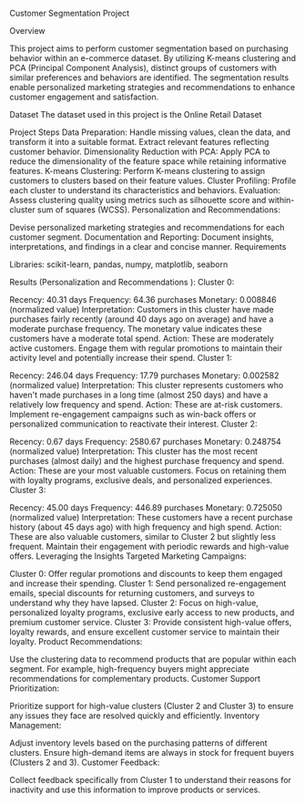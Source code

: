 Customer Segmentation Project

Overview

This project aims to perform customer segmentation based on purchasing behavior within an e-commerce dataset. By utilizing K-means clustering and PCA (Principal Component Analysis), distinct groups of customers with similar preferences and behaviors are identified. The segmentation results enable personalized marketing strategies and recommendations to enhance customer engagement and satisfaction.

Dataset
The dataset used in this project is the Online Retail Dataset

Project Steps
Data Preparation:
Handle missing values, clean the data, and transform it into a suitable format.
Extract relevant features reflecting customer behavior.
Dimensionality Reduction with PCA:
Apply PCA to reduce the dimensionality of the feature space while retaining informative features.
K-means Clustering:
Perform K-means clustering to assign customers to clusters based on their feature values.
Cluster Profiling:
Profile each cluster to understand its characteristics and behaviors.
Evaluation:
Assess clustering quality using metrics such as silhouette score and within-cluster sum of squares (WCSS).
Personalization and Recommendations:

Devise personalized marketing strategies and recommendations for each customer segment.
Documentation and Reporting:
Document insights, interpretations, and findings in a clear and concise manner.
Requirements

Libraries: scikit-learn, pandas, numpy, matplotlib, seaborn

Results (Personalization and Recommendations ):
Cluster 0:

Recency: 40.31 days
Frequency: 64.36 purchases
Monetary: 0.008846 (normalized value)
Interpretation: Customers in this cluster have made purchases fairly recently (around 40 days ago on average) and have a moderate purchase frequency. The monetary value indicates these customers have a moderate total spend.
Action: These are moderately active customers. Engage them with regular promotions to maintain their activity level and potentially increase their spend.
Cluster 1:

Recency: 246.04 days
Frequency: 17.79 purchases
Monetary: 0.002582 (normalized value)
Interpretation: This cluster represents customers who haven't made purchases in a long time (almost 250 days) and have a relatively low frequency and spend.
Action: These are at-risk customers. Implement re-engagement campaigns such as win-back offers or personalized communication to reactivate their interest.
Cluster 2:

Recency: 0.67 days
Frequency: 2580.67 purchases
Monetary: 0.248754 (normalized value)
Interpretation: This cluster has the most recent purchases (almost daily) and the highest purchase frequency and spend.
Action: These are your most valuable customers. Focus on retaining them with loyalty programs, exclusive deals, and personalized experiences.
Cluster 3:

Recency: 45.00 days
Frequency: 446.89 purchases
Monetary: 0.725050 (normalized value)
Interpretation: These customers have a recent purchase history (about 45 days ago) with high frequency and high spend.
Action: These are also valuable customers, similar to Cluster 2 but slightly less frequent. Maintain their engagement with periodic rewards and high-value offers.
Leveraging the Insights
Targeted Marketing Campaigns:

Cluster 0: Offer regular promotions and discounts to keep them engaged and increase their spending.
Cluster 1: Send personalized re-engagement emails, special discounts for returning customers, and surveys to understand why they have lapsed.
Cluster 2: Focus on high-value, personalized loyalty programs, exclusive early access to new products, and premium customer service.
Cluster 3: Provide consistent high-value offers, loyalty rewards, and ensure excellent customer service to maintain their loyalty.
Product Recommendations:

Use the clustering data to recommend products that are popular within each segment. For example, high-frequency buyers might appreciate recommendations for complementary products.
Customer Support Prioritization:

Prioritize support for high-value clusters (Cluster 2 and Cluster 3) to ensure any issues they face are resolved quickly and efficiently.
Inventory Management:

Adjust inventory levels based on the purchasing patterns of different clusters. Ensure high-demand items are always in stock for frequent buyers (Clusters 2 and 3).
Customer Feedback:

Collect feedback specifically from Cluster 1 to understand their reasons for inactivity and use this information to improve products or services.
